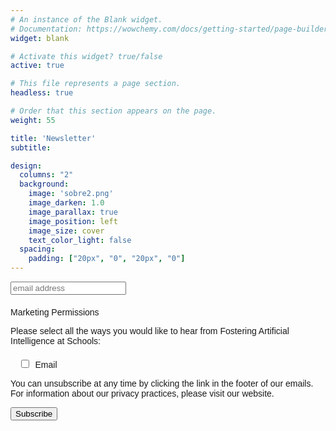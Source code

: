 ```yaml
---
# An instance of the Blank widget.
# Documentation: https://wowchemy.com/docs/getting-started/page-builder/
widget: blank

# Activate this widget? true/false
active: true

# This file represents a page section.
headless: true

# Order that this section appears on the page.
weight: 55

title: 'Newsletter'
subtitle:

design:
  columns: "2"
  background:
    image: 'sobre2.png'
    image_darken: 1.0
    image_parallax: true
    image_position: left
    image_size: cover
    text_color_light: false
  spacing:
    padding: ["20px", "0", "20px", "0"]
---
```


<!--#fbf372-->
<!-- Begin Mailchimp Signup Form -->
<link href="//cdn-images.mailchimp.com/embedcode/slim-10_7.css" rel="stylesheet" type="text/css">
<style type="text/css">
	#mc_embed_signup{background:#fffff; clear:left; font:14px Helvetica,Arial,sans-serif; }
	/* Add your own Mailchimp form style overrides in your site stylesheet or in this style block.
	   We recommend moving this block and the preceding CSS link to the HEAD of your HTML file. */
</style>
<style type="text/css">
	#mc-embedded-subscribe-form input[type=checkbox]{display: inline; width: auto;margin-right: 10px;}
	#mergeRow-gdpr {margin-top: 20px;}
	#mergeRow-gdpr fieldset label {font-weight: normal;}
	#mc-embedded-subscribe-form .mc_fieldset{border:none;min-height: 0px;padding-bottom:0px;}
</style>
<div id="mc_embed_signup">
<form action="https://fosteringai.us5.list-manage.com/subscribe/post?u=706f9ed75fb884364cf3b673a&amp;id=983f38532f" method="post" id="mc-embedded-subscribe-form" name="mc-embedded-subscribe-form" class="validate" target="_blank" novalidate>
    <div id="mc_embed_signup_scroll">
<!-- 	<label for="mce-EMAIL">Subscribe</label> -->
	<input type="email" value="" name="EMAIL" class="email" id="mce-EMAIL" placeholder="email address" required>
<div id="mergeRow-gdpr" class="mergeRow gdpr-mergeRow content__gdprBlock mc-field-group">
    <div class="content__gdpr">
        <label>Marketing Permissions</label>
        <p>Please select all the ways you would like to hear from Fostering Artificial Intelligence at Schools:</p>
        <fieldset class="mc_fieldset gdprRequired mc-field-group" name="interestgroup_field">
		<label class="checkbox subfield" for="gdpr_352948"><input type="checkbox" id="gdpr_352948" name="gdpr[352948]" value="Y" class="av-checkbox "><span>Email</span> </label>
        </fieldset>
        <p>You can unsubscribe at any time by clicking the link in the footer of our emails. For information about our privacy practices, please visit our website.</p>
    </div>
    <div class="content__gdprLegal">
 <!--        <p>We use Mailchimp as our marketing platform. By clicking below to subscribe, you acknowledge that your information will be transferred to Mailchimp for processing. <a href="https://mailchimp.com/legal/" target="_blank">Learn more about Mailchimp's privacy practices here.</a></p>
    </div> -->
</div>
    <!-- real people should not fill this in and expect good things - do not remove this or risk form bot signups-->
    <div style="position: absolute; left: -5000px;" aria-hidden="true"><input type="text" name="b_706f9ed75fb884364cf3b673a_983f38532f" tabindex="-1" value="" ></div>
    <div class="clear"><input type="submit" value="Subscribe" name="subscribe" style="color:black" id="mc-embedded-subscribe" class="button" ></div>
    </div>
</form>
</div>

<!--End mc_embed_signup-->